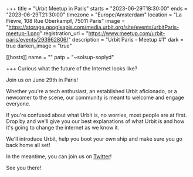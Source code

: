 +++
title = "Urbit Meetup in Paris"
starts = "2023-06-29T18:30:00"
ends = "2023-06-29T21:30:00"
timezone = "Europe/Amsterdam"
location = "La Fièvre, 108 Rue Oberkampf, 75011 Paris"
image = "https://storage.googleapis.com/media.urbit.org/site/events/urbitParis-meetup-1.png"
registration_url = "https://www.meetup.com/urbit-paris/events/293962806/"
description = "Urbit Paris - Meetup #1"
dark = true
darken_image = "true"

[[hosts]]
name = ""
patp = "~solsup-soplyd"

+++
Curious what the future of the Internet looks like?

Join us on June 29th in Paris!

Whether you're a tech enthusiast, an established Urbit aficionado, or a newcomer to the scene, our community is meant to welcome and engage everyone.

If you're confused about what Urbit is, no worries, most people are at first. Drop by and we'll give you our best explanations of what Urbit is and how it's going to change the internet as we know it.

We'll introduce Urbit, help you boot your own ship and make sure you go back home all set!

In the meantime, you can join us on [Twitter](https://wwww.twitter.com/urbitparis)!

See you there!